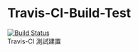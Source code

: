# Travis-CI-Build-Test
[![Build Status](https://travis-ci.com/unromanticman/Travis-CI-Build-Test.svg?token=NyfSrDWDAYiov11Kpkoe&branch=master)](https://travis-ci.com/unromanticman/Travis-CI-Build-Test)  
Travis-CI 測試建置
